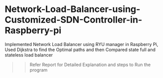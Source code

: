 # Network-Load-Balancer-using-Customized-SDN-Controller-in-Raspberry-pi
Implemented Network Load Balancer using RYU manager in Raspberry Pi, Used Dijkstra to find the Optimal paths and then Compared state full and stateless load balancer

>>Refer Report for Detailed Explanation and steps to Run the program
